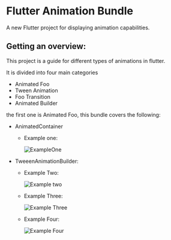 # Flutter Animation Bundle

A new Flutter project for displaying animation capabilities.

## Getting an overview: 

This project is a guide for different types of animations in flutter. 

It is divided into four main categories
- Animated Foo
- Tween Animation
- Foo Transition 
- Animated Builder

the first one is Animated Foo, this bundle covers the following: 
- AnimatedContainer
    - Example one:
      
      ![ExampleOne](https://github.com/Abdallah-Mohamedo-Eid-Hassan20190330/Flutter-Animation-Bundle/assets/84926074/207b2aba-5e4a-41a5-b5ec-a1f38cffc7ab)

- TweeenAnimationBuilder:
  
  - Example Two: 

    ![Example two](https://github.com/Abdallah-Mohamedo-Eid-Hassan20190330/Flutter-Animation-Bundle/assets/84926074/3e22964e-193a-4014-a4f0-87bb760f85bf)

  - Example Three: 

    ![Example Three](https://github.com/Abdallah-Mohamedo-Eid-Hassan20190330/Flutter-Animation-Bundle/assets/84926074/8021df2e-76c4-43ef-9ac2-2919b2cbc8d5)

  - Example Four: 
  
    ![Example Four](https://github.com/Abdallah-Mohamedo-Eid-Hassan20190330/Flutter-Animation-Bundle/assets/84926074/7325a4a7-e8e7-4b5e-9ddc-871194c93fe0)

      
    
